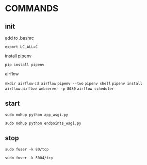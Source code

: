 # COMMANDS

## init

add to .bashrc

`export LC_ALL=C`

install pipenv

`pip install pipenv`

airflow

`mkdir airflow`
`cd airflow`
`pipenv --two`
`pipenv shell`
`pipenv install airflow`
`airflow webserver -p 8080`
`airflow scheduler`

## start
`sudo nohup python app_wsgi.py`

`sudo nohup python endpoints_wsgi.py`

## stop
`sudo fuser -k 80/tcp`

`sudo fuser -k 5004/tcp`





